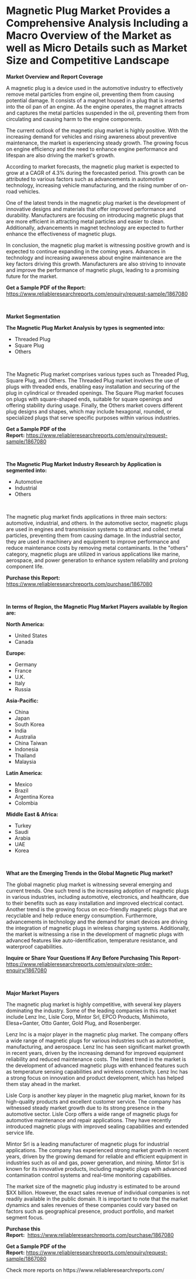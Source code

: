 <p><h1>Magnetic Plug Market Provides a Comprehensive Analysis Including a Macro Overview of the Market as well as Micro Details such as Market Size and Competitive Landscape</h1></p><p><strong>Market Overview and Report Coverage</strong></p>
<p><p>A magnetic plug is a device used in the automotive industry to effectively remove metal particles from engine oil, preventing them from causing potential damage. It consists of a magnet housed in a plug that is inserted into the oil pan of an engine. As the engine operates, the magnet attracts and captures the metal particles suspended in the oil, preventing them from circulating and causing harm to the engine components.</p><p>The current outlook of the magnetic plug market is highly positive. With the increasing demand for vehicles and rising awareness about preventive maintenance, the market is experiencing steady growth. The growing focus on engine efficiency and the need to enhance engine performance and lifespan are also driving the market's growth.</p><p>According to market forecasts, the magnetic plug market is expected to grow at a CAGR of 4.3% during the forecasted period. This growth can be attributed to various factors such as advancements in automotive technology, increasing vehicle manufacturing, and the rising number of on-road vehicles.</p><p>One of the latest trends in the magnetic plug market is the development of innovative designs and materials that offer improved performance and durability. Manufacturers are focusing on introducing magnetic plugs that are more efficient in attracting metal particles and easier to clean. Additionally, advancements in magnet technology are expected to further enhance the effectiveness of magnetic plugs.</p><p>In conclusion, the magnetic plug market is witnessing positive growth and is expected to continue expanding in the coming years. Advances in technology and increasing awareness about engine maintenance are the key factors driving this growth. Manufacturers are also striving to innovate and improve the performance of magnetic plugs, leading to a promising future for the market.</p></p>
<p><strong>Get a Sample PDF of the Report:</strong> <a href="https://www.reliableresearchreports.com/enquiry/request-sample/1867080">https://www.reliableresearchreports.com/enquiry/request-sample/1867080</a></p>
<p>&nbsp;</p>
<p><strong>Market Segmentation</strong></p>
<p><strong>The Magnetic Plug Market Analysis by types is segmented into:</strong></p>
<p><ul><li>Threaded Plug</li><li>Square Plug</li><li>Others</li></ul></p>
<p>&nbsp;</p>
<p><p>The Magnetic Plug market comprises various types such as Threaded Plug, Square Plug, and Others. The Threaded Plug market involves the use of plugs with threaded ends, enabling easy installation and securing of the plug in cylindrical or threaded openings. The Square Plug market focuses on plugs with square-shaped ends, suitable for square openings and offering stability during usage. Finally, the Others market covers different plug designs and shapes, which may include hexagonal, rounded, or specialized plugs that serve specific purposes within various industries.</p></p>
<p><strong>Get a Sample PDF of the Report:</strong>&nbsp;<a href="https://www.reliableresearchreports.com/enquiry/request-sample/1867080">https://www.reliableresearchreports.com/enquiry/request-sample/1867080</a></p>
<p>&nbsp;</p>
<p><strong>The Magnetic Plug Market Industry Research by Application is segmented into:</strong></p>
<p><ul><li>Automotive</li><li>Industrial</li><li>Others</li></ul></p>
<p>&nbsp;</p>
<p><p>The magnetic plug market finds applications in three main sectors: automotive, industrial, and others. In the automotive sector, magnetic plugs are used in engines and transmission systems to attract and collect metal particles, preventing them from causing damage. In the industrial sector, they are used in machinery and equipment to improve performance and reduce maintenance costs by removing metal contaminants. In the "others" category, magnetic plugs are utilized in various applications like marine, aerospace, and power generation to enhance system reliability and prolong component life.</p></p>
<p><strong>Purchase this Report:</strong>&nbsp; <a href="https://www.reliableresearchreports.com/purchase/1867080">https://www.reliableresearchreports.com/purchase/1867080</a></p>
<p>&nbsp;</p>
<p><strong>In terms of Region, the Magnetic Plug Market Players available by Region are:</strong></p>
<p>
    <p> <strong> North America: </strong>
        <ul>
            <li>United States</li>
            <li>Canada</li>
        </ul>
        </p> 
    <p> <strong> Europe: </strong>
        <ul>
            <li>Germany</li>
            <li>France</li>
            <li>U.K.</li>
            <li>Italy</li>
            <li>Russia</li>
        </ul>
        </p> 
    <p> <strong> Asia-Pacific: </strong>
        <ul>
            <li>China</li>
            <li>Japan</li>
            <li>South Korea</li>
            <li>India</li>
            <li>Australia</li>
            <li>China Taiwan</li>
            <li>Indonesia</li>
            <li>Thailand</li>
            <li>Malaysia</li>
        </ul>
        </p> 
    <p> <strong> Latin America: </strong>
        <ul>
            <li>Mexico</li>
            <li>Brazil</li>
            <li>Argentina Korea</li>
            <li>Colombia</li>
        </ul>
        </p> 
    <p> <strong> Middle East & Africa: </strong>
        <ul>
            <li>Turkey</li>
            <li>Saudi</li>
            <li>Arabia</li>
            <li>UAE</li>
            <li>Korea</li>
        </ul>
    </p>
    </p>
<p>&nbsp;</p>
<p><strong>What are the Emerging Trends in the Global Magnetic Plug market?</strong></p>
<p><p>The global magnetic plug market is witnessing several emerging and current trends. One such trend is the increasing adoption of magnetic plugs in various industries, including automotive, electronics, and healthcare, due to their benefits such as easy installation and improved electrical contact. Another trend is the growing focus on eco-friendly magnetic plugs that are recyclable and help reduce energy consumption. Furthermore, advancements in technology and the demand for smart devices are driving the integration of magnetic plugs in wireless charging systems. Additionally, the market is witnessing a rise in the development of magnetic plugs with advanced features like auto-identification, temperature resistance, and waterproof capabilities.</p></p>
<p><strong>Inquire or Share Your Questions If Any Before Purchasing This Report</strong>- <a href="https://www.reliableresearchreports.com/enquiry/pre-order-enquiry/1867080">https://www.reliableresearchreports.com/enquiry/pre-order-enquiry/1867080</a></p>
<p>&nbsp;</p>
<p><strong>Major Market Players</strong></p>
<p><p>The magnetic plug market is highly competitive, with several key players dominating the industry. Some of the leading companies in this market include Lenz Inc, Lisle Corp, Mintor Srl, EPCO Products, Mishimoto, Elesa+Ganter, Otto Ganter, Gold Plug, and Rosenberger. </p><p>Lenz Inc is a major player in the magnetic plug market. The company offers a wide range of magnetic plugs for various industries such as automotive, manufacturing, and aerospace. Lenz Inc has seen significant market growth in recent years, driven by the increasing demand for improved equipment reliability and reduced maintenance costs. The latest trend in the market is the development of advanced magnetic plugs with enhanced features such as temperature sensing capabilities and wireless connectivity. Lenz Inc has a strong focus on innovation and product development, which has helped them stay ahead in the market. </p><p>Lisle Corp is another key player in the magnetic plug market, known for its high-quality products and excellent customer service. The company has witnessed steady market growth due to its strong presence in the automotive sector. Lisle Corp offers a wide range of magnetic plugs for automotive maintenance and repair applications. They have recently introduced magnetic plugs with improved sealing capabilities and extended service life. </p><p>Mintor Srl is a leading manufacturer of magnetic plugs for industrial applications. The company has experienced strong market growth in recent years, driven by the growing demand for reliable and efficient equipment in industries such as oil and gas, power generation, and mining. Mintor Srl is known for its innovative products, including magnetic plugs with advanced contamination control systems and real-time monitoring capabilities.</p><p>The market size of the magnetic plug industry is estimated to be around $XX billion. However, the exact sales revenue of individual companies is not readily available in the public domain. It is important to note that the market dynamics and sales revenues of these companies could vary based on factors such as geographical presence, product portfolio, and market segment focus.</p></p>
<p><strong>Purchase this Report:</strong>&nbsp;&nbsp;<a href="https://www.reliableresearchreports.com/purchase/1867080">https://www.reliableresearchreports.com/purchase/1867080</a></p>
<p></p>
<p><strong>Get a Sample PDF of the Report:</strong>&nbsp;<a href="https://www.reliableresearchreports.com/enquiry/request-sample/1867080">https://www.reliableresearchreports.com/enquiry/request-sample/1867080</a></p>
<p>Check more reports on https://www.reliableresearchreports.com/</p>